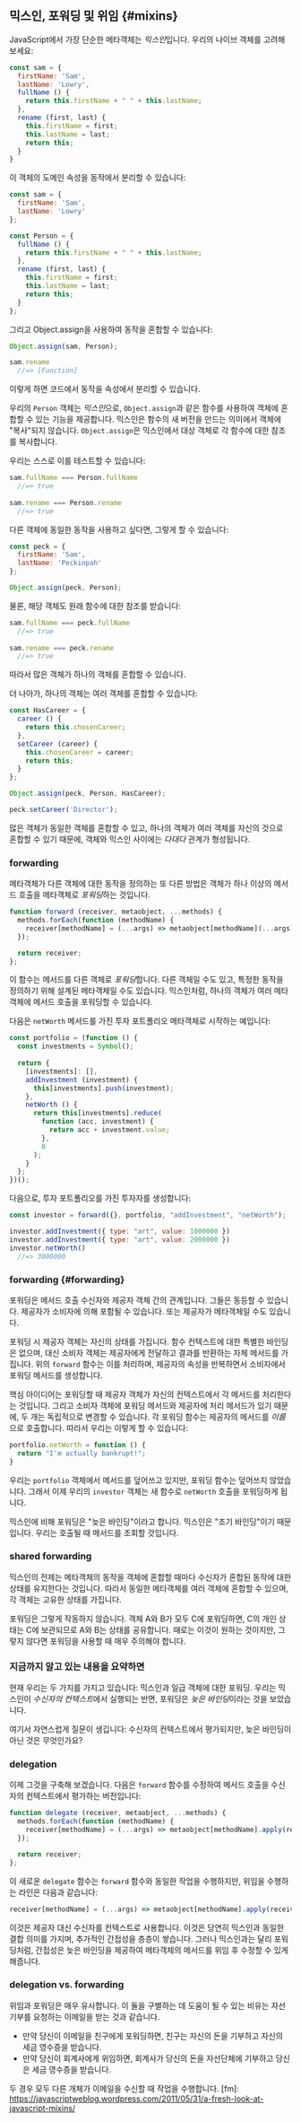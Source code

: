 ## 믹스인, 포워딩 및 위임 {#mixins}

JavaScript에서 가장 단순한 메타객체는 *믹스인*입니다. 우리의 나이브 객체를 고려해 보세요:

```js
const sam = {
  firstName: 'Sam',
  lastName: 'Lowry',
  fullName () {
    return this.firstName + " " + this.lastName;
  },
  rename (first, last) {
    this.firstName = first;
    this.lastName = last;
    return this;
  }
}
```

이 객체의 도메인 속성을 동작에서 분리할 수 있습니다:

```js
const sam = {
  firstName: 'Sam',
  lastName: 'Lowry'
};

const Person = {
  fullName () {
    return this.firstName + " " + this.lastName;
  },
  rename (first, last) {
    this.firstName = first;
    this.lastName = last;
    return this;
  }
};
```

그리고 Object.assign을 사용하여 동작을 혼합할 수 있습니다:

```js
Object.assign(sam, Person);

sam.rename
  //=> [Function]
```

이렇게 하면 코드에서 동작을 속성에서 분리할 수 있습니다.

우리의 `Person` 객체는 *믹스인*으로, `Object.assign`과 같은 함수를 사용하여 객체에 혼합할 수 있는 기능을 제공합니다. 믹스인은 함수의 새 버전을 만드는 의미에서 객체에 "복사"되지 않습니다. `Object.assign`은 믹스인에서 대상 객체로 각 함수에 대한 참조를 복사합니다.

우리는 스스로 이를 테스트할 수 있습니다:

```js
sam.fullName === Person.fullName
  //=> true
  
sam.rename === Person.rename
  //=> true
```

다른 객체에 동일한 동작을 사용하고 싶다면, 그렇게 할 수 있습니다:

```js
const peck = {
  firstName: 'Sam',
  lastName: 'Peckinpah'
};

Object.assign(peck, Person);
```

물론, 해당 객체도 원래 함수에 대한 참조를 받습니다:

```js
sam.fullName === peck.fullName
  //=> true
  
sam.rename === peck.rename
  //=> true
```

따라서 많은 객체가 하나의 객체를 혼합할 수 있습니다.

더 나아가, 하나의 객체는 여러 객체를 혼합할 수 있습니다:

```js
const HasCareer = {
  career () {
    return this.chosenCareer;
  },
  setCareer (career) {
    this.chosenCareer = career;
    return this;
  }
};

Object.assign(peck, Person, HasCareer);

peck.setCareer('Director');
```

많은 객체가 동일한 객체를 혼합할 수 있고, 하나의 객체가 여러 객체를 자신의 것으로 혼합할 수 있기 때문에, 객체와 믹스인 사이에는 *다대다* 관계가 형성됩니다.

### forwarding

메타객체가 다른 객체에 대한 동작을 정의하는 또 다른 방법은 객체가 하나 이상의 메서드 호출을 메타객체로 *포워딩*하는 것입니다.

```js
function forward (receiver, metaobject, ...methods) {
  methods.forEach(function (methodName) {
    receiver[methodName] = (...args) => metaobject[methodName](...args)
  });

  return receiver;
};
```

이 함수는 메서드를 다른 객체로 *포워딩*합니다. 다른 객체일 수도 있고, 특정한 동작을 정의하기 위해 설계된 메타객체일 수도 있습니다. 믹스인처럼, 하나의 객체가 여러 메타객체에 메서드 호출을 포워딩할 수 있습니다.

다음은 `netWorth` 메서드를 가진 투자 포트폴리오 메타객체로 시작하는 예입니다:

```js
const portfolio = (function () {
  const investments = Symbol();
  
  return {
    [investments]: [],
    addInvestment (investment) {
      this[investments].push(investment);
    },
    netWorth () {
      return this[investments].reduce(
        function (acc, investment) {
          return acc + investment.value;
        },
        0
      );
    }
  };
})();
```

다음으로, 투자 포트폴리오를 가진 투자자를 생성합니다:

```js
const investor = forward({}, portfolio, "addInvestment", "netWorth");

investor.addInvestment({ type: "art", value: 1000000 })
investor.addInvestment({ type: "art", value: 2000000 })
investor.netWorth()
  //=> 3000000
```

### forwarding {#forwarding}

포워딩은 메서드 호출 수신자와 제공자 객체 간의 관계입니다. 그들은 동등할 수 있습니다. 제공자가 소비자에 의해 포함될 수 있습니다. 또는 제공자가 메타객체일 수도 있습니다.

포워딩 시 제공자 객체는 자신의 상태를 가집니다. 함수 컨텍스트에 대한 특별한 바인딩은 없으며, 대신 소비자 객체는 제공자에게 전달하고 결과를 반환하는 자체 메서드를 가집니다. 위의 `forward` 함수는 이를 처리하며, 제공자의 속성을 반복하면서 소비자에서 포워딩 메서드를 생성합니다.


핵심 아이디어는 포워딩할 때 제공자 객체가 자신의 컨텍스트에서 각 메서드를 처리한다는 것입니다. 그리고 소비자 객체에 포워딩 메서드와 제공자에 처리 메서드가 있기 때문에, 두 개는 독립적으로 변경할 수 있습니다. 각 포워딩 함수는 제공자의 메서드를 *이름*으로 호출합니다. 따라서 우리는 이렇게 할 수 있습니다:


```js
portfolio.netWorth = function () {
  return "I'm actually bankrupt!";
}
```

우리는 `portfolio` 객체에서 메서드를 덮어쓰고 있지만, 포워딩 함수는 덮어쓰지 않았습니다. 그래서 이제 우리의 `investor` 객체는 새 함수로 `netWorth` 호출을 포워딩하게 됩니다.

믹스인에 비해 포워딩은 "늦은 바인딩"이라고 합니다. 믹스인은 "조기 바인딩"이기 때문입니다. 우리는 호출될 때 메서드를 조회할 것입니다.

### shared forwarding

믹스인의 전제는 메타객체의 동작을 객체에 혼합할 때마다 수신자가 혼합된 동작에 대한 상태를 유지한다는 것입니다. 따라서 동일한 메타객체를 여러 객체에 혼합할 수 있으며, 각 객체는 고유한 상태를 가집니다.

포워딩은 그렇게 작동하지 않습니다. 객체 A와 B가 모두 C에 포워딩하면, C의 개인 상태는 C에 보관되므로 A와 B는 상태를 공유합니다. 때로는 이것이 원하는 것이지만, 그렇지 않다면 포워딩을 사용할 때 매우 주의해야 합니다.


### 지금까지 알고 있는 내용을 요약하면

현재 우리는 두 가지를 가지고 있습니다: 믹스인과 일급 객체에 대한 포워딩. 우리는 믹스인이 *수신자의 컨텍스트*에서 실행되는 반면, 포워딩은 *늦은 바인딩*이라는 것을 보았습니다.

여기서 자연스럽게 질문이 생깁니다: 수신자의 컨텍스트에서 평가되지만, 늦은 바인딩이 아닌 것은 무엇인가요?

### delegation

이제 그것을 구축해 보겠습니다. 다음은 `forward` 함수를 수정하여 메서드 호출을 수신자의 컨텍스트에서 평가하는 버전입니다:

```js
function delegate (receiver, metaobject, ...methods) {
  methods.forEach(function (methodName) {
    receiver[methodName] = (...args) => metaobject[methodName].apply(receiver, args)
  });

  return receiver;
};
```

이 새로운 `delegate` 함수는 `forward` 함수와 동일한 작업을 수행하지만, 위임을 수행하는 라인은 다음과 같습니다:


```js
receiver[methodName] = (...args) => metaobject[methodName].apply(receiver, args)
```

이것은 제공자 대신 수신자를 컨텍스트로 사용합니다. 이것은 당연히 믹스인과 동일한 결합 의미를 가지며, 추가적인 간접성을 층층이 쌓습니다. 그러나 믹스인과는 달리 포워딩처럼, 간접성은 늦은 바인딩을 제공하여 메타객체의 메서드를 위임 후 수정할 수 있게 해줍니다.

### delegation vs. forwarding

위임과 포워딩은 매우 유사합니다. 이 둘을 구별하는 데 도움이 될 수 있는 비유는 자선 기부를 요청하는 이메일을 받는 것과 같습니다.

* 만약 당신이 이메일을 친구에게 포워딩하면, 친구는 자신의 돈을 기부하고 자신의 세금 영수증을 받습니다.
* 만약 당신이 회계사에게 위임하면, 회계사가 당신의 돈을 자선단체에 기부하고 당신은 세금 영수증을 받습니다.

두 경우 모두 다른 개체가 이메일을 수신할 때 작업을 수행합니다.
[fm]: https://javascriptweblog.wordpress.com/2011/05/31/a-fresh-look-at-javascript-mixins/
